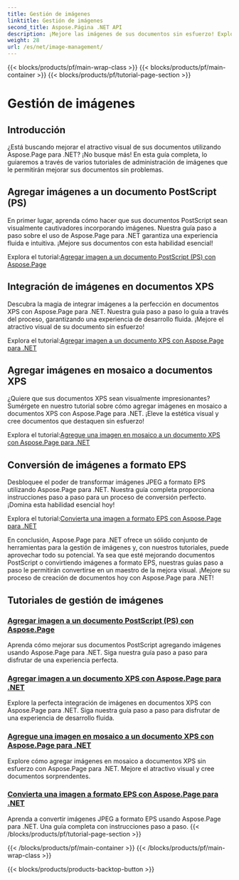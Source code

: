 ```yaml
---
title: Gestión de imágenes
linktitle: Gestión de imágenes
second_title: Aspose.Página .NET API
description: ¡Mejore las imágenes de sus documentos sin esfuerzo! Explore los tutoriales de Aspose.Page .NET que cubren la gestión de imágenes. Desde agregar imágenes hasta convertir formatos, domina cada paso.
weight: 28
url: /es/net/image-management/
---
```


{{< blocks/products/pf/main-wrap-class >}}
{{< blocks/products/pf/main-container >}}
{{< blocks/products/pf/tutorial-page-section >}}

# Gestión de imágenes

## Introducción

¿Está buscando mejorar el atractivo visual de sus documentos utilizando Aspose.Page para .NET? ¡No busque más! En esta guía completa, lo guiaremos a través de varios tutoriales de administración de imágenes que le permitirán mejorar sus documentos sin problemas.

## Agregar imágenes a un documento PostScript (PS)

En primer lugar, aprenda cómo hacer que sus documentos PostScript sean visualmente cautivadores incorporando imágenes. Nuestra guía paso a paso sobre el uso de Aspose.Page para .NET garantiza una experiencia fluida e intuitiva. ¡Mejore sus documentos con esta habilidad esencial!

 Explora el tutorial:[Agregar imagen a un documento PostScript (PS) con Aspose.Page](./add-image-to-postscript-ps-document/)

## Integración de imágenes en documentos XPS

Descubra la magia de integrar imágenes a la perfección en documentos XPS con Aspose.Page para .NET. Nuestra guía paso a paso lo guía a través del proceso, garantizando una experiencia de desarrollo fluida. ¡Mejore el atractivo visual de su documento sin esfuerzo!

 Explora el tutorial:[Agregar imagen a un documento XPS con Aspose.Page para .NET](./add-image-to-xps-document/)

## Agregar imágenes en mosaico a documentos XPS

¿Quiere que sus documentos XPS sean visualmente impresionantes? Sumérgete en nuestro tutorial sobre cómo agregar imágenes en mosaico a documentos XPS con Aspose.Page para .NET. ¡Eleve la estética visual y cree documentos que destaquen sin esfuerzo!

 Explora el tutorial:[Agregue una imagen en mosaico a un documento XPS con Aspose.Page para .NET](./add-tiled-image-to-xps-document/)

## Conversión de imágenes a formato EPS

Desbloquee el poder de transformar imágenes JPEG a formato EPS utilizando Aspose.Page para .NET. Nuestra guía completa proporciona instrucciones paso a paso para un proceso de conversión perfecto. ¡Domina esta habilidad esencial hoy!

 Explora el tutorial:[Convierta una imagen a formato EPS con Aspose.Page para .NET](./convert-image-to-eps-format/)

En conclusión, Aspose.Page para .NET ofrece un sólido conjunto de herramientas para la gestión de imágenes y, con nuestros tutoriales, puede aprovechar todo su potencial. Ya sea que esté mejorando documentos PostScript o convirtiendo imágenes a formato EPS, nuestras guías paso a paso le permitirán convertirse en un maestro de la mejora visual. ¡Mejore su proceso de creación de documentos hoy con Aspose.Page para .NET!
## Tutoriales de gestión de imágenes
### [Agregar imagen a un documento PostScript (PS) con Aspose.Page](./add-image-to-postscript-ps-document/)
Aprenda cómo mejorar sus documentos PostScript agregando imágenes usando Aspose.Page para .NET. Siga nuestra guía paso a paso para disfrutar de una experiencia perfecta.
### [Agregar imagen a un documento XPS con Aspose.Page para .NET](./add-image-to-xps-document/)
Explore la perfecta integración de imágenes en documentos XPS con Aspose.Page para .NET. Siga nuestra guía paso a paso para disfrutar de una experiencia de desarrollo fluida.
### [Agregue una imagen en mosaico a un documento XPS con Aspose.Page para .NET](./add-tiled-image-to-xps-document/)
Explore cómo agregar imágenes en mosaico a documentos XPS sin esfuerzo con Aspose.Page para .NET. Mejore el atractivo visual y cree documentos sorprendentes.
### [Convierta una imagen a formato EPS con Aspose.Page para .NET](./convert-image-to-eps-format/)
Aprenda a convertir imágenes JPEG a formato EPS usando Aspose.Page para .NET. Una guía completa con instrucciones paso a paso.
{{< /blocks/products/pf/tutorial-page-section >}}

{{< /blocks/products/pf/main-container >}}
{{< /blocks/products/pf/main-wrap-class >}}

{{< blocks/products/products-backtop-button >}}
